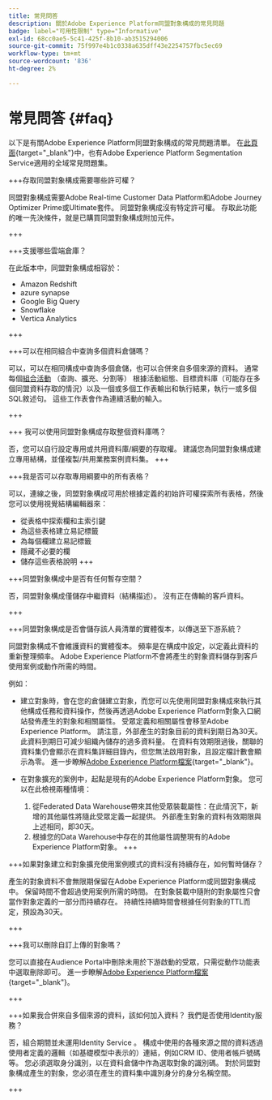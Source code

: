 ```yaml
---
title: 常見問答
description: 關於Adobe Experience Platform同盟對象構成的常見問題
badge: label="可用性限制" type="Informative"
exl-id: 68cc0ae5-5c41-425f-8b10-ab3515294006
source-git-commit: 75f997e4b1c0338a635dff43e2254757fbc5ec69
workflow-type: tm+mt
source-wordcount: '836'
ht-degree: 2%

---
```


# 常見問答 {#faq}

以下是有關Adobe Experience Platform同盟對象構成的常見問題清單。 在[此頁面](https://experienceleague.adobe.com/en/docs/experience-platform/segmentation/faq){target="_blank"}中，也有Adobe Experience Platform Segmentation Service適用的全域常見問題集。


+++存取同盟對象構成需要哪些許可權？

同盟對象構成需要Adobe Real-time Customer Data Platform和Adobe Journey Optimizer Prime或Ultimate套件。 同盟對象構成沒有特定許可權。 存取此功能的唯一先決條件，就是已購買同盟對象構成附加元件。

+++

+++支援哪些雲端倉庫？

在此版本中，同盟對象構成相容於：

* Amazon Redshift
* azure synapse
* Google Big Query
* Snowflake
* Vertica Analytics

+++


+++可以在相同組合中查詢多個資料倉儲嗎？

可以，可以在相同構成中查詢多個倉儲，也可以合併來自多個來源的資料。  通常每個[組合活動](../compositions/orchestrate-activities.md) （查詢、擴充、分割等） 根據活動組態、目標資料庫（可能存在多個同盟資料存取的情況）以及一個或多個工作表輸出和執行結果，執行一或多個SQL敘述句。 這些工作表會作為連續活動的輸入。

+++

+++ 我可以使用同盟對象構成存取整個資料庫嗎？

否，您可以自行設定專用或共用資料庫/綱要的存取權。 建議您為同盟對象構成建立專用結構，並僅複製/共用業務案例資料集。
+++



+++我是否可以存取專用綱要中的所有表格？

可以，連線之後，同盟對象構成可用於根據定義的初始許可權探索所有表格，然後您可以使用視覺結構編輯器來：

* 從表格中探索欄和主索引鍵
* 為這些表格建立易記標籤
* 為每個欄建立易記標籤
* 隱藏不必要的欄
* 儲存這些表格說明
+++


+++同盟對象構成中是否有任何暫存空間？

否，同盟對象構成僅儲存中繼資料（結構描述）。 沒有正在傳輸的客戶資料。<!--The Audience export flow is done directly from Adobe Experience Platform Audience Portal (via [Destination](../connections/destinations.md)) to the customer database. The creation and update flow is done directly from your data warehouse database to Adobe Experience Platform Audience Portal.-->

+++

+++同盟對象構成是否會儲存該人員清單的實體復本，以傳送至下游系統？

同盟對象構成不會維護資料的實體復本。 頻率是在構成中設定，以定義此資料的重新整理頻率。 Adobe Experience Platform不會將產生的對象資料儲存到客戶使用案例或動作所需的時間。

例如：

* 建立對象時，會在您的倉儲建立對象，而您可以先使用同盟對象構成來執行其他構成任務和資料操作，然後再透過Adobe Experience Platform對象入口網站發佈產生的對象和相關屬性。 受眾定義和相關屬性會移至Adobe Experience Platform。
請注意，外部產生的對象目前的資料到期日為30天。 此資料到期日可減少組織內儲存的過多資料量。 在資料有效期限過後，關聯的資料集仍會顯示在資料集詳細目錄內，但您無法啟用對象，且設定檔計數會顯示為零。 進一步瞭解[Adobe Experience Platform檔案](https://experienceleague.adobe.com/en/docs/experience-platform/segmentation/faq#how-long-do-externally-generated-audiences-last-for){target="_blank"}。

* 在對象擴充的案例中，起點是現有的Adobe Experience Platform對象。 您可以在此檢視兩種情境：
   1. 從Federated Data Warehouse帶來其他受眾裝載屬性：在此情況下，新增的其他屬性將隨此受眾定義一起提供。 外部產生對象的資料有效期限與上述相同，即30天。
   1. 根據您的Data Warehouse中存在的其他屬性調整現有的Adobe Experience Platform對象。<!--For example, you have an audience of customers who have shown interest in a particular product on the website for the last two months. You now want to take this audience and further segment it using Federated Audience Composition to only include customers who have a high credit score. The credit score is deemed sensitive and individual credit score data points are not copied over from the data warehouse.-->
+++

+++如果對象建立和對象擴充使用案例模式的資料沒有持續存在，如何暫時儲存？

產生的對象資料不會無限期保留在Adobe Experience Platform或同盟對象構成中。 保留時間不會超過使用案例所需的時間。 在對象裝載中隨附的對象屬性只會當作對象定義的一部分而持續存在。 持續性持續時間會根據任何對象的TTL而定，預設為30天。

+++

+++我可以刪除自訂上傳的對象嗎？

您可以直接在Audience Portal中刪除未用於下游啟動的受眾，只需從動作功能表中選取刪除即可。 進一步瞭解[Adobe Experience Platform檔案](https://experienceleague.adobe.com/en/docs/experience-platform/segmentation/faq#how-do-i-put-an-audience-in-the-deleted-state){target="_blank"}。

+++

+++如果我合併來自多個來源的資料，該如何加入資料？ 我們是否使用Identity服務？

否，組合期間並未運用Identity Service 。 構成中使用的各種來源之間的資料透過使用者定義的邏輯（如基礎模型中表示的）連結，例如CRM ID、使用者帳戶號碼等。 您必須選取身分識別，以在資料倉儲中作為選取對象的識別碼。 對於同盟對象構成產生的對象，您必須在產生的資料集中識別身分的身分名稱空間。

+++

<!--
+++If I want to combine federated data with datasets that live in Adobe Experience Platform, how is this done?

Likewise, the Identity Service is not being leveraged in this scenario either. The data model underpinning a composition needs to express how the data warehouse data and the audience to be enriched are related. e.g. assume an existing audience in Adobe Experience Platform contains several attributes, among which is the CRM ID. Assume transactional data is in the data warehouse containing purchases with various attributes, including the CRM ID of the purchaser. The end-user would have to specify that the CRM ID for both objects is used to stitch the two objects together.

+++
-->
